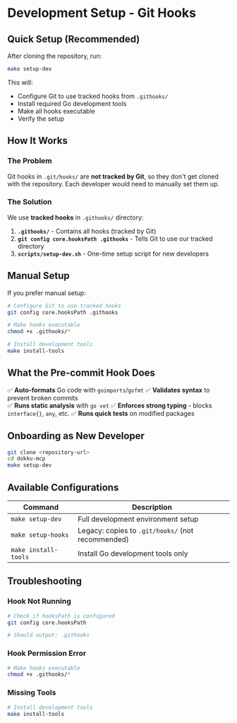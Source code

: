 # Development Setup - Git Hooks

## Quick Setup (Recommended)

After cloning the repository, run:

```bash
make setup-dev
```

This will:
- Configure Git to use tracked hooks from `.githooks/`
- Install required Go development tools
- Make all hooks executable
- Verify the setup

## How It Works

### The Problem
Git hooks in `.git/hooks/` are **not tracked by Git**, so they don't get cloned with the repository. Each developer would need to manually set them up.

### The Solution
We use **tracked hooks** in `.githooks/` directory:

1. **`.githooks/`** - Contains all hooks (tracked by Git)
2. **`git config core.hooksPath .githooks`** - Tells Git to use our tracked directory
3. **`scripts/setup-dev.sh`** - One-time setup script for new developers

## Manual Setup

If you prefer manual setup:

```bash
# Configure Git to use tracked hooks
git config core.hooksPath .githooks

# Make hooks executable
chmod +x .githooks/*

# Install development tools
make install-tools
```

## What the Pre-commit Hook Does

✅ **Auto-formats** Go code with `goimports`/`gofmt`
✅ **Validates syntax** to prevent broken commits  
✅ **Runs static analysis** with `go vet`
✅ **Enforces strong typing** - blocks `interface{}`, `any`, etc.
✅ **Runs quick tests** on modified packages

## Onboarding as New Developer

```bash
git clone <repository-url>
cd dokku-mcp
make setup-dev
```

## Available Configurations

| Command | Description |
|---------|-------------|
| `make setup-dev` | Full development environment setup |
| `make setup-hooks` | Legacy: copies to `.git/hooks/` (not recommended) |
| `make install-tools` | Install Go development tools only |

## Troubleshooting

### Hook Not Running
```bash
# Check if hooksPath is configured
git config core.hooksPath

# Should output: .githooks
```

### Hook Permission Error
```bash
# Make hooks executable
chmod +x .githooks/*
```

### Missing Tools
```bash
# Install development tools
make install-tools
```
